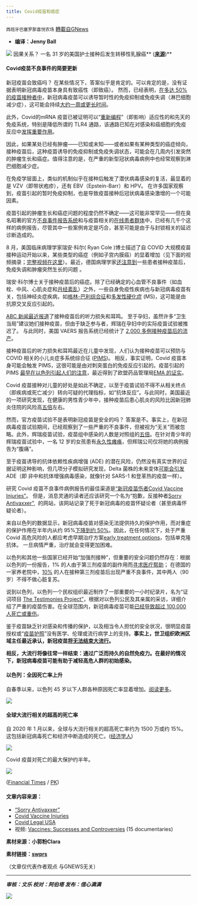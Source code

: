 ```yaml
---
title: Covid疫苗和癌症
---
```

`西班牙巴塞罗那喜悦农场` [轉載自GNews](https://gnews.org/zh-hans/1557900/)

- **编译：Jenny Ball**


![](https://assets.gnews.org/wp-content/uploads/2021/09/unnamed-2021-09-27T131036.345.png)
因果关系？ 一名 31 岁的美国护士接种后发生转移性乳腺癌** (**[**来源**](https://t.me/s/covidvaccineinjuries/2344)**)**

#### **Covid疫苗不良事件的简要更新**

新冠疫苗会致癌吗？ 在某些情况下，答案似乎是肯定的。可以肯定的是，没有证据表明新冠病毒疫苗本身具有致癌性（即致癌）。 然而，已经表明，[在多达 50% 的疫苗接种者中](https://www.ncbi.nlm.nih.gov/pmc/articles/PMC8379763/)，新冠病毒疫苗可以诱导暂时性的免疫抑制或免疫失调（淋巴细胞减少症），这可能会持续[大约一周或更长时间](https://www.nature.com/articles/s41586-020-2639-4/figures/5)。

此外，Covid的mRNA 疫苗已被证明可以“[重新编程](https://europepmc.org/article/PPR/PPR334978)”（即影响）适应性的和先天的免疫系统，特别是降低所谓的 TLR4 通路，该通路已知在对感染和癌细胞的免疫反应中[发挥重要作用](https://onlinelibrary.wiley.com/doi/10.1002/jcp.30166)。

因此，如果某处已经有肿瘤——已知或未知——或者如果有某种类型的癌症倾向，接种疫苗后，这种疫苗诱导的免疫抑制或免疫失调状态，可能会在几周内引发突然的肿瘤生长和癌症。值得注意的是，在严重的新型冠状病毒病例中也经常观察到淋巴细胞减少症。

在免疫学层面上，类似的机制似乎在接种后触发了潜伏病毒感染的复活，最显着的是 VZV（即带状疱疹），还有 EBV（Epstein-Barr）和 HPV。 在许多国家观察到，疫苗引起的暂时免疫抑制，也是导致疫苗接种后冠状病毒感染激增的一个可能因素。

疫苗引起的肿瘤生长和癌症问题的程度仍然不确定——这可能非常罕见——但在臭名昭著的官方[不良事件报告系统](https://openvaers.com/covid-data)和与疫苗相关的[在线患者群体](https://t.me/s/covidvaccineinjuries/2344)中，已经有几千个这样的病例报告，尽管其中一些案例肯定是巧合，甚至可能是由于与封锁相关的延迟诊断造成的。

8 月，美国临床病理学家瑞安·科尔( Ryan Cole )博士描述了自 COVID 大规模疫苗接种运动开始以来，某些类型的癌症（例如子宫内膜癌）的显着增加（见下面的视频摘录；[完整视频在这里](https://www.brighteon.com/b22a9872-c1ed-43d6-b8c9-369f8c9065d4)）。最近，德国病理学家[还注意到](https://pathologie-konferenz.de/en/)一些患者接种疫苗后，免疫失调和肿瘤突然生长的问题 。

瑞安·科尔博士关于接种疫苗后的癌症。除了已经确定的心血管不良事件（如血栓、中风、心肌炎症和[月经紊乱](https://swprs.org/covid-vaccine-adverse-events/#b-menstrual-disorders-miscarriages-birth-defects)）之外，一些自身免疫性疾病也与新冠病毒疫苗有关，包括神经炎症疾病，如[格林-巴利综合征](https://swprs.org/covid-vaccine-adverse-events/#a-guillain-barre-syndrome-gbs)和[多发性硬化症](https://swprs.org/covid-vaccine-adverse-events/#m-multiple-sclerosis-and-other-neuro-inflammatory-diseases) (MS)，这可能是由抗原交叉反应引起的。

[ABC 新闻最近报道](https://swprs.org/covid-vaccine-adverse-events/#j-tinnitus-hearing-loss-dizziness-and-vertigo)了接种疫苗后的听力损失和耳鸣。 至于孕妇，虽然许多“卫生当局”建议她们接种疫苗，但由于缺乏参与者，辉瑞在孕妇中的实际疫苗试验被推迟了。 与此同时，美国 VAERS 报告系统已经统计了 [2,000 多例接种疫苗后的流产](https://swprs.org/covid-vaccine-adverse-events/#b-menstrual-disorders-miscarriages-birth-defects)。

接种疫苗后的听力损失和耳鸣最近在儿童中发现，人们认为接种疫苗可以预防与 COVID 相关的小儿炎症多系统综合征 ([PIMS](https://www.hopkinsmedicine.org/health/conditions-and-diseases/coronavirus/misc-and-covid19-rare-inflammatory-syndrome-in-kids-and-teens))。 相反，事实证明，Covid 疫苗本身可能会触发 PIMS，这很可能是由对刺突蛋白的免疫反应引起的。疫苗引起的 PIMS [最早在以色列引起人们的注意](https://www.israelnationalnews.com/News/News.aspx/296876)，最近得到了欧盟药品管理局[EMA 的证实](https://www.ema.europa.eu/en/news/meeting-highlights-pharmacovigilance-risk-assessment-committee-prac-30-august-2-september-2021)。

Covid 疫苗接种对儿童的好处是如此不确定，以至于疫苗试验不得不从相关终点（即疾病或死亡减少）转向可疑的代理指标，如“抗体反应”。与此同时，美国最近的一项研究发现，在健康的男性青少年中，接种疫苗后患心肌炎的风险比因新冠肺炎住院的风险高[五倍](https://www.medrxiv.org/content/10.1101/2021.08.30.21262866v1)左右。

然而，官方疫苗试验不是表明新冠疫苗是安全的吗？ 答案是不。事实上，在新冠病毒疫苗试验期间，已经观察到了一些严重的不良事件，但被视为“无关”而被忽略。此外，辉瑞疫苗试验，疫苗组中感染的人数是对照组的[五倍](https://blogs.bmj.com/bmj/2021/01/04/peter-doshi-pfizer-and-modernas-95-effective-vaccines-we-need-more-details-and-the-raw-data/)。在针对青少年的辉瑞疫苗试验中，一名 12 岁的女孩患有[永久性瘫痪](https://www.skirsch.com/covid/VRBPAC.pdf#page=21)，但辉瑞公司仅将她的病例报告为“腹痛”。

至于疫苗诱导的抗体依赖性疾病增强 (ADE) 的潜在风险，仍然没有真实世界的证据证明这种影响，但几项分子模拟研究发现，Delta 菌株的未来变体[可能会引发](https://defyccc.com/some-papers-about-enhancing-antibodies/) ADE（即 非中和抗体增强病毒感染，就像针对 SARS-1 和登革热的疫苗一样）。

研究 Covid 疫苗不良事件病例报告的最佳渠道是[“新冠疫苗伤者Covid Vaccine Injuries”](https://t.me/s/covidvaccineinjuries/)。 但是，消息灵通的读者还应该研究一个名为“抱歉，反接种者[Sorry Antivaxxer”](https://www.sorryantivaxxer.com/),  的网站，该网站记录了死于新冠病毒的疫苗怀疑论者（甚至病毒怀疑论者）。

来自以色列的数据显示，新冠病毒疫苗对感染无法提供持久的保护作用，而对重症的保护作用在半年内从约 95%[下降到约 50%](https://swprs.org/covid-vaccines-a-shot-in-the-dark/)。因此，在任何情况下，处于严重 Covid 高危风险的人都应考虑早期治疗方案[early treatment options](https://swprs.org/on-the-treatment-of-covid-19/)，包括单克隆抗体。 一旦病情严重，治疗就会变得更加困难。

以色列和其他一些国家已经开始“加强剂接种”，但重要的安全问题仍然存在：根据以色列的一份报告，1% 的人由于第三剂疫苗的副作用而[寻求医疗帮助](https://www.jpost.com/breaking-news/coronavirus-in-israel-14-infected-7-days-after-booster-out-of-422k-676172)； 在德国的一家养老院中，[10%](https://www1.wdr.de/nachrichten/ruhrgebiet/probleme-nach-drittimpfung-bei-senioren-100.html) 的人在接种第三剂疫苗后出现严重不良事件，其中两人（90 岁）不得不做心脏复苏。

说到以色列，以色列一个民权组织最近制作了一部重要的一小时纪录片，名为“证词项目 [The Testimonies Project”](https://www.vaxtestimonies.org/en/)，根据对以色列公民及其亲属的采访，详细介绍了严重的疫苗伤害。在全球范围内，新冠病毒疫苗可能[已经导致超过 100,000 人死亡或重伤](https://swprs.org/covid-vaccine-adverse-events/)。

鉴于疫苗缺乏针对感染和传播的保护，以及相当令人担忧的安全状况，很明显疫苗授权或“[疫苗护照](https://swprs.org/the-vaccine-passport-agenda/)”没有医学、伦理或流行病学上的支持。**事实上，世卫组织欧洲区域主任最近承认，新冠疫苗**[**将无法结束大流行**](https://medicalxpress.com/news/2021-09-vaccines-pandemic.html)**。**

**相反，大流行将像往常一样结束：通过广泛而持久的自然免疫力。在最好的情况下，新冠病毒疫苗可能有助于减轻高危人群的初始感染。**

#### **以色列：全因死亡率上升**

自春季以来，以色列 45 岁以下人群各种原因死亡率显着增加。[阅读更多](https://swprs.org/israel-why-is-all-cause-mortality-increasing/)。

![](https://assets.gnews.org/wp-content/uploads/2021/09/unnamed-2021-09-27T131507.469.png)

#### **全球大流行相关的超高的死亡率**

自 2020 年 1 月以来，全球与大流行相关的超高死亡率约为 1500 万或约 15%。这包括新冠病毒死亡和经济中断造成的死亡。([经济学人](https://swprs.org/covid-19-mortality-overview/))

![](https://assets.gnews.org/wp-content/uploads/2021/09/unnamed-2021-09-27T131634.356.png)

Covid 疫苗对死亡的最大保护约半年。

![](https://assets.gnews.org/wp-content/uploads/2021/09/unnamed-2021-09-27T131720.915.png)

([Financial Times](https://twitter.com/jburnmurdoch/status/1418952154342166539) / [PK](https://twitter.com/kerpen/status/1424412046913941512))

#### 文章内容来源：

- [“Sorry Antivaxxer”](https://www.sorryantivaxxer.com/)
- [Covid Vaccine Injuries](https://t.me/s/covidvaccineinjuries/)
- [Covid Legal USA](https://thecovidblog.com/)
- 视频: [Vaccines: Successes and Controversies](https://swprs.org/vaccines-successes-and-controversies/) (15 documentaries)


**素材来源：小郭粉Clara**

**素材链接：[swprs](https://swprs.org/covid-vaccines-and-cancer/)**

（文章仅代表作者观点 与GNEWS无关）

* * *

***审核：文乐
校对：阿伯塔
发布：信心满满***

![](https://assets.gnews.org/wp-content/uploads/2021/09/GNEWS_CH..jpeg)
